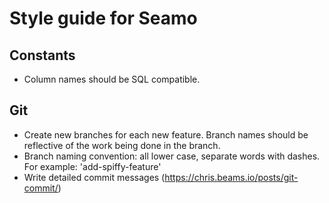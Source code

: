 # Style guide for Seamo

## Constants
- Column names should be SQL compatible. 

## Git
 - Create new branches for each new feature. Branch names should be reflective of the work being done in the branch.
 - Branch naming convention: all lower case, separate words with dashes. For example: 'add-spiffy-feature'
 - Write detailed commit messages (https://chris.beams.io/posts/git-commit/)
